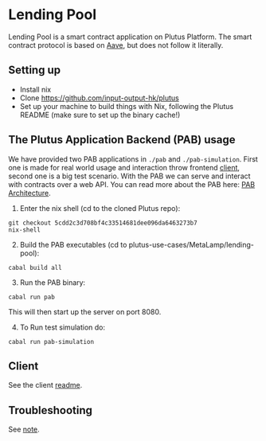 # Lending Pool

Lending Pool is a smart contract application on Plutus Platform.
The smart contract protocol is based on [Aave](https://aave.com/), but does not follow it literally.

## Setting up

- Install nix
- Clone https://github.com/input-output-hk/plutus
- Set up your machine to build things with Nix, following the Plutus README (make sure to set up the binary cache!)

## The Plutus Application Backend (PAB) usage

We have provided two PAB applications in `./pab` and `./pab-simulation`. First one is made for real world usage and interaction throw frontend [client](client/README.md), second one is a big test scenario.
With the PAB we can serve and interact with contracts over a web API. You can read more about the PAB here: [PAB Architecture](https://github.com/input-output-hk/plutus/blob/master/plutus-pab/ARCHITECTURE.adoc).

1. Enter the nix shell (cd to the cloned Plutus repo):

```
git checkout 5cdd2c3d708bf4c33514681dee096da6463273b7
nix-shell
```

2. Build the PAB executables (cd to plutus-use-cases/MetaLamp/lending-pool):

```
cabal build all
```

3. Run the PAB binary:

```
cabal run pab
```

This will then start up the server on port 8080.

4. To Run test simulation do:

```
cabal run pab-simulation
```

## Client

See the client [readme](client/README.md).

## Troubleshooting

See [note](client/README.md/#Troubleshooting).
